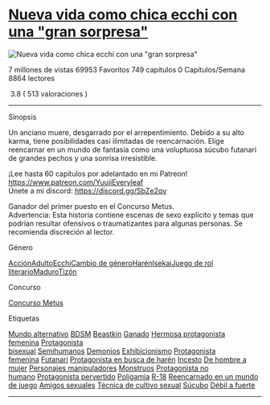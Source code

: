 
# [Nueva vida como chica ecchi con una "gran sorpresa"](https://www.scribblehub.com/series/172335/new-life-as-an-ecchi-girl-with-a-big-surprise/)

![Nueva vida como chica ecchi con una "gran sorpresa"](https://cdn.scribblehub.com/images/8/new-life-as-an-ecchi-girl-with-a-big-surprise_172335_1642515694.jpg)

7 millones de vistas
69953 Favoritos
749 capítulos
0 Capítulos/Semana
8864 lectores

 3.8 ( 513 valoraciones )

---

Sinopsis

Un anciano muere, desgarrado por el arrepentimiento. Debido a su alto karma, tiene posibilidades casi ilimitadas de reencarnación. Elige reencarnar en un mundo de fantasía como una voluptuosa súcubo futanari de grandes pechos y una sonrisa irresistible.

¡Lee hasta 60 capítulos por adelantado en mi Patreon! https://www.patreon.com/YuujiEveryleaf  
Únete a mi discord: https://discord.gg/SbZe2qv

Ganador del primer puesto en el Concurso Metus.  
Advertencia: Esta historia contiene escenas de sexo explícito y temas que podrían resultar ofensivos o traumatizantes para algunas personas. Se recomienda discreción al lector.

Género

[Acción](https://www.scribblehub.com/genre/action/ "Ver todas las series relacionadas con la acción")[Adulto](https://www.scribblehub.com/genre/adult/ "Ver todas las series relacionadas con adultos")[Ecchi](https://www.scribblehub.com/genre/ecchi/ "Ver todas las series relacionadas con Ecchi")[Cambio de género](https://www.scribblehub.com/genre/gender-bender/ "Ver todas las series relacionadas con Gender Bender")[Harén](https://www.scribblehub.com/genre/harem/ "Ver todas las series relacionadas con el harén")[Isekai](https://www.scribblehub.com/genre/isekai/ "Ver todas las series relacionadas con Isekai")[Juego de rol literario](https://www.scribblehub.com/genre/litrpg/ "Ver todas las series relacionadas con LitRPG")[Maduro](https://www.scribblehub.com/genre/mature/ "Ver todas las series relacionadas con adultos")[Tizón](https://www.scribblehub.com/genre/smut/ "Ver todas las series relacionadas con Smut")

Concurso

[Concurso Metus](https://www.scribblehub.com/contest/metus-contest/ "Ver todas las series relacionadas con el concurso Metus")

Etiquetas

[Mundo alternativo](https://www.scribblehub.com/tag/alternate-world/ "Ver todas las series relacionadas con mundos alternativos") [BDSM](https://www.scribblehub.com/tag/bdsm/ "Ver todas las series relacionadas con BDSM") [Beastkin](https://www.scribblehub.com/tag/beastkin/ "Ver todas las series relacionadas con Beastkin") [Ganado](https://www.scribblehub.com/tag/beasts/ "Ver todas las series relacionadas con Beasts") [Hermosa protagonista femenina](https://www.scribblehub.com/tag/beautiful-female-lead/ "Ver todas las series relacionadas con hermosas protagonistas femeninas") [Protagonista bisexual](https://www.scribblehub.com/tag/bisexual-protagonist/ "Ver todas las series relacionadas con protagonistas bisexuales") [Semihumanos](https://www.scribblehub.com/tag/demi-humans/ "Ver todas las series relacionadas con semihumanos") [Demonios](https://www.scribblehub.com/tag/demons/ "Ver todas las series relacionadas con Demons") [Exhibicionismo](https://www.scribblehub.com/tag/exhibitionism/ "Ver todas las series relacionadas con el exhibicionismo") [Protagonista femenina](https://www.scribblehub.com/tag/female-protagonist/ "Ver todas las series relacionadas con protagonistas femeninas") [Futanari](https://www.scribblehub.com/tag/futanari/ "Ver todas las series relacionadas con Futanari") [Protagonista en busca de harén](https://www.scribblehub.com/tag/harem-seeking-protagonist/ "Ver todas las series relacionadas con Protagonistas en busca de harén") [Incesto](https://www.scribblehub.com/tag/incest/ "Ver todas las series relacionadas con el incesto") [De hombre a mujer](https://www.scribblehub.com/tag/male-to-female/ "Ver todas las series relacionadas de hombre a mujer") [Personajes manipuladores](https://www.scribblehub.com/tag/manipulative-characters/ "Ver todos los personajes manipuladores Series relacionadas") [Monstruos](https://www.scribblehub.com/tag/monsters/ "Ver todas las series relacionadas con monstruos") [Protagonista no humano](https://www.scribblehub.com/tag/non-human-protagonist/ "Ver todas las series relacionadas con protagonistas no humanos") [Protagonista pervertido](https://www.scribblehub.com/tag/perverted-protagonist/ "Ver todas las series relacionadas con Perverted Protagonist") [Poligamia](https://www.scribblehub.com/tag/polygamy/ "Ver todas las series relacionadas con la poligamia") [R-18](https://www.scribblehub.com/tag/r-18/ "Ver todas las series relacionadas con R-18") [Reencarnado en un mundo de juego](https://www.scribblehub.com/tag/reincarnated-into-a-game-world/ "Ver todas las series relacionadas con Reincarnated into a Game World") [Amigos sexuales](https://www.scribblehub.com/tag/sex-friends/ "Ver todas las series relacionadas con Sex Friends") [Técnica de cultivo sexual](https://www.scribblehub.com/tag/sexual-cultivation-technique/ "Ver todas las series relacionadas con la técnica de cultivo sexual") [Súcubo](https://www.scribblehub.com/tag/succubus/ "Ver todas las series relacionadas con Succubus") [Débil a fuerte](https://www.scribblehub.com/tag/weak-to-strong/ "Ver todas las series relacionadas de Débil a Fuerte")

---

